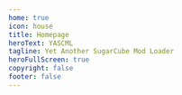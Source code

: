 ```yaml
---
home: true
icon: house
title: Homepage
heroText: YASCML
tagline: Yet Another SugarCube Mod Loader
heroFullScreen: true
copyright: false
footer: false
---
```

